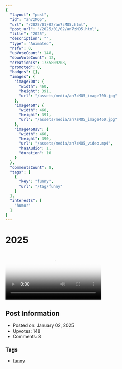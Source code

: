 ```yaml
---
{
  "layout": "post",
  "id": "an7zMO5",
  "url": "/2025/01/02/an7zMO5.html",
  "post_url": "/2025/01/02/an7zMO5.html",
  "title": "2025",
  "description": "",
  "type": "Animated",
  "nsfw": 0,
  "upVoteCount": 148,
  "downVoteCount": 12,
  "creationTs": 1735809208,
  "promoted": 0,
  "badges": [],
  "images": {
    "image700": {
      "width": 460,
      "height": 391,
      "url": "/assets/media/an7zMO5_image700.jpg"
    },
    "image460": {
      "width": 460,
      "height": 391,
      "url": "/assets/media/an7zMO5_image460.jpg"
    },
    "image460sv": {
      "width": 460,
      "height": 390,
      "url": "/assets/media/an7zMO5_video.mp4",
      "hasAudio": 1,
      "duration": 10
    }
  },
  "commentsCount": 8,
  "tags": [
    {
      "key": "funny",
      "url": "/tag/funny"
    }
  ],
  "interests": [
    "humor"
  ]
}
---
```


# 2025

<video controls playsinline loop poster="/assets/media/an7zMO5_image460.jpg">
  <source src="/assets/media/an7zMO5_video.mp4" type="video/mp4">
  Your browser does not support the video tag.
</video>

## Post Information

- Posted on: January 02, 2025
- Upvotes: 148
- Comments: 8

### Tags

- [funny](/tag/funny)
